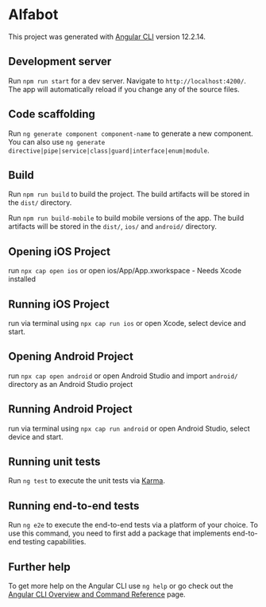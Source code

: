 # Alfabot

This project was generated with [Angular CLI](https://github.com/angular/angular-cli) version 12.2.14.

## Development server

Run `npm run start` for a dev server. Navigate to `http://localhost:4200/`. The app will automatically reload if you change any of the source files.

## Code scaffolding

Run `ng generate component component-name` to generate a new component. You can also use `ng generate directive|pipe|service|class|guard|interface|enum|module`.

## Build

Run `npm run build` to build the project. The build artifacts will be stored in the `dist/` directory.

Run `npm run build-mobile` to build mobile versions of the app. The build artifacts will be stored in the `dist/`, `ios/` and `android/` directory.


## Opening iOS Project

run `npx cap open ios` or open ios/App/App.xworkspace - Needs Xcode installed

## Running iOS Project

run via terminal using `npx cap run ios` or open Xcode, select device and start.

## Opening Android Project

run `npx cap open android` or open Android Studio and import `android/` directory as an Android Studio project

## Running Android Project

run via terminal using `npx cap run android` or open Android Studio, select device and start.

## Running unit tests

Run `ng test` to execute the unit tests via [Karma](https://karma-runner.github.io).

## Running end-to-end tests

Run `ng e2e` to execute the end-to-end tests via a platform of your choice. To use this command, you need to first add a package that implements end-to-end testing capabilities.

## Further help

To get more help on the Angular CLI use `ng help` or go check out the [Angular CLI Overview and Command Reference](https://angular.io/cli) page.

